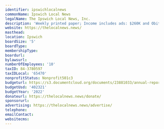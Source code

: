 ```yaml
---
identifier: ipswichlocalnews
commonName: Ipswich Local News
legalName: The Ipswich Local News, Inc.
description: 'Weekly printed paper; Income includes ads: $260K and Obits $11K.'
website: https://thelocalnews.news/
masthead:
location: Ipswich
boardSize: '5'
boardType:
membershipType:
boardurl:
bylawsurl:
numberOfEmployees: '10'
taxID: 84-3780597
taxIDLocal: '65470'
nonprofitStatus: Nonprofit501c3
budgeturl: https://s3.documentcloud.org/documents/23881033/annual-report-2022.pdf
budgetUsd: '402321'
budgetYear: '2022'
donateurl: https://thelocalnews.news/donate/
sponsorurl:
advertising: https://thelocalnews.news/advertise/
telephone:
emailContact:
websitecms:
---
```


